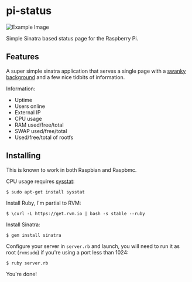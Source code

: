 pi-status
=========

![Example Image](http://i.imgur.com/lnIFojN.png)

Simple Sinatra based status page for the Raspberry Pi.

Features
--------

A super simple sinatra application that serves a single page with a [swanky background](http://www.raspberrypi.org/phpBB3/viewtopic.php?f=62&t=1178) and a few nice tidbits of information.

Information:

* Uptime
* Users online
* External IP
* CPU usage
* RAM used/free/total
* SWAP used/free/total
* Used/free/total of rootfs

Installing
----------

This is known to work in both Raspbian and Raspbmc.

CPU usage requires [sysstat](http://sebastien.godard.pagesperso-orange.fr/):

    $ sudo apt-get install sysstat

Install Ruby, I'm partial to RVM:

    $ \curl -L https://get.rvm.io | bash -s stable --ruby

Install Sinatra:

    $ gem install sinatra

Configure your server in `server.rb` and launch, you will need to run it as root (`rvmsudo`) if you're using a port less than 1024:

    $ ruby server.rb

You're done!
